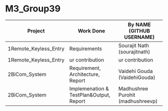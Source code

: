 # M3_Group39


| Project | Work Done | By NAME (GITHUB USERNAME) |
|---|---|---|
| 1Remote_Keyless_Entry  | Requirements | Sourajit Nath (sourajitnath) |
| 1Remote_Keyless_Entry |  ur contribution |  ur contribution |
| 2BiCom_System  |  Requirement, Architecture, Report |  Vaidehi Gouda (VaidehiGouda) |
| 2BiCom_System  | Implemenation & TestPlan&Output, Report | Madhushree Purohit (madhushreevp) |
